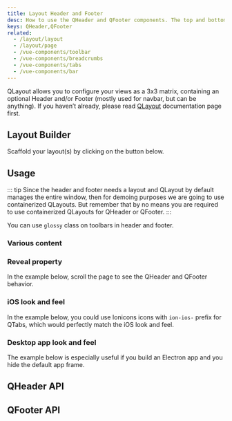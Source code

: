```yaml
---
title: Layout Header and Footer
desc: How to use the QHeader and QFooter components. The top and bottom bars of your Quasar app.
keys: QHeader,QFooter
related:
  - /layout/layout
  - /layout/page
  - /vue-components/toolbar
  - /vue-components/breadcrumbs
  - /vue-components/tabs
  - /vue-components/bar
---
```


QLayout allows you to configure your views as a 3x3 matrix, containing an optional Header and/or Footer (mostly used for navbar, but can be anything). If you haven’t already, please read [QLayout](/layout/layout) documentation page first.

## Layout Builder
Scaffold your layout(s) by clicking on the button below.

<q-btn push color="primary" icon-right="launch" label="Layout Builder" type="a" href="layout-builder" target="_blank" rel="noopener noreferrer" />

## Usage
::: tip
Since the header and footer needs a layout and QLayout by default manages the entire window, then for demoing purposes we are going to use containerized QLayouts. But remember that by no means you are required to use containerized QLayouts for QHeader or QFooter.
:::

<doc-example title="Basic" file="QHeader/Basic" />

You can use `glossy` class on toolbars in header and footer.

<doc-example title="Glossy" file="QHeader/Glossy" />

### Various content

<doc-example title="Playing with QToolbar" file="QHeader/Extended" />

<doc-example title="Playing with QBreadcrumb" file="QHeader/Breadcrumbs" />

<doc-example title="Playing with QTabs" file="QHeader/Tabs" />

### Reveal property

In the example below, scroll the page to see the QHeader and QFooter behavior.

<doc-example title="Reveal" file="QHeader/Reveal" />

### iOS look and feel
In the example below, you could use Ionicons icons with `ion-ios-` prefix for QTabs, which would perfectly match the iOS look and feel.

<doc-example title="iOS-like" file="QHeader/LookingIOS" />

### Desktop app look and feel
The example below is especially useful if you build an Electron app and you hide the default app frame.

<doc-example title="Desktop app-like" file="QHeader/AppLike" />

## QHeader API
<doc-api file="QHeader" />

## QFooter API
<doc-api file="QFooter" />
